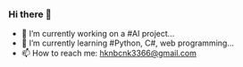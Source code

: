 ### Hi there 👋

- 🔭 I’m currently working on a #AI project...
- 🌱 I’m currently learning #Python, C#, web programming... 
- 📫 How to reach me: hknbcnk3366@gmail.com

